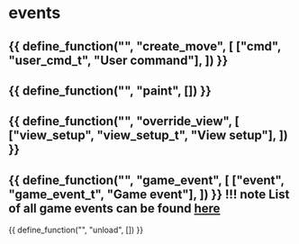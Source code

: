 # events

{{ define_function("", "create_move", [
    ["cmd", "user_cmd_t", "User command"],
]) }}
---
{{ define_function("", "paint", []) }}
---
{{ define_function("", "override_view", [
    ["view_setup", "view_setup_t", "View setup"],
]) }}
---
{{ define_function("", "game_event", [
    ["event", "game_event_t", "Game event"],
]) }}
!!! note
    List of all game events can be found <a href="https://wiki.alliedmods.net/Counter-Strike:_Global_Offensive_Events" target="_blank">here</a>
---
{{ define_function("", "unload", []) }}